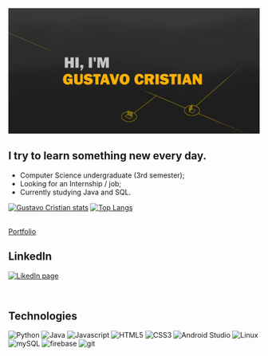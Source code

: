 <img src="banner.png">

<br>

## I try to learn something new every day.
- Computer Science undergraduate (3rd semester);
- Looking for an Internship / job;
- Currently studying Java and SQL.

[![Gustavo Cristian stats](https://github-readme-stats.vercel.app/api?username=dyaghas&show_icons=true&count_private=true&bg_color=90,0B0B0B,141414&text_color=CA8E00&title_color=D8A800&icon_color=778200&border_color=111111&border_radius=9&card_width=360)](https://github.com/anuraghazra/github-readme-stats) [![Top Langs](https://github-readme-stats.vercel.app/api/top-langs/?username=dyaghas&layout=compact&bg_color=90,0B0B0B,141414&text_color=CA8E00&title_color=D8A800&border_color=111111&border_radius=9&card_width=300)](https://github.com/anuraghazra/github-readme-stats)

<br><a href="http://gustavocristian.epizy.com">Portfolio</a>

## LinkedIn
[<img width="26px" alt="LikedIn page" src="https://cdn.jsdelivr.net/gh/devicons/devicon/icons/linkedin/linkedin-original.svg"/>][linkedin]

<br />

## Technologies

<img alt="Python" width="32px" src="https://cdn.jsdelivr.net/gh/devicons/devicon/icons/python/python-original.svg" />  <img alt="Java" width="32px" src="https://cdn.jsdelivr.net/gh/devicons/devicon/icons/java/java-original-wordmark.svg" />  <img alt="Javascript" width="32px" src="https://cdn.jsdelivr.net/gh/devicons/devicon/icons/javascript/javascript-original.svg" />  <img alt="HTML5" width="32px" src="https://cdn.jsdelivr.net/gh/devicons/devicon/icons/html5/html5-original.svg" />  <img alt="CSS3" width="32px" src="https://cdn.jsdelivr.net/gh/devicons/devicon/icons/css3/css3-original.svg" />  <img alt="Android Studio" width="32px" src="https://cdn.jsdelivr.net/gh/devicons/devicon/icons/androidstudio/androidstudio-original.svg" /> <img alt="Linux" width="32px" src="https://cdn.jsdelivr.net/gh/devicons/devicon/icons/linux/linux-plain.svg" /> <img alt="mySQL" width="32px" src="https://cdn.jsdelivr.net/gh/devicons/devicon/icons/mysql/mysql-plain.svg" /> <img alt="firebase" width="32px"
src="https://cdn.jsdelivr.net/gh/devicons/devicon/icons/firebase/firebase-plain-wordmark.svg" /> <img alt="git" width="32px"
src="https://cdn.jsdelivr.net/gh/devicons/devicon/icons/git/git-original.svg" />

<br>
<br>

[linkedin]: https://www.linkedin.com/in/gustavo-cristian/
